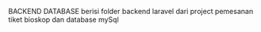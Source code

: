 BACKEND DATABASE
berisi folder backend laravel dari project pemesanan tiket bioskop dan database mySql
